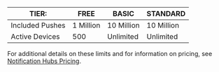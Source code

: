 
| TIER: | FREE | BASIC | STANDARD |
|----|----|----|----|
| Included Pushes | 1 Million | 10 Million | 10 Million |
| Active Devices | 500 | Unlimited | Unlimited |



For additional details on these limits and for information on pricing, see [Notification Hubs Pricing](/pricing/details/notification-hubs/). 
